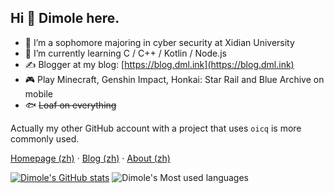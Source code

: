 ## Hi 👋 Dimole here.  

- 🏫 I’m a sophomore majoring in cyber security at Xidian University 
- 🌱 I’m currently learning C / C++ / Kotlin / Node.js 
- ✍️ Blogger at my blog: [https://blog.dml.ink](https://blog.dml.ink) 
- 🎮 Play Minecraft, Genshin Impact, Honkai: Star Rail and Blue Archive on mobile 
- 🐟 ~~Loaf on everything~~ 

Actually my other GitHub account with a project that uses `oicq` is more commonly used.

[Homepage (zh)](https://dml.ink) · [Blog (zh)](https://blog.dml.ink) · [About (zh)](https://blog.dml.ink/about.html)

[![Dimole's GitHub stats](https://github-readme-stats.vercel.app/api?username=dmlgzs)](https://github.com/anuraghazra/github-readme-stats)
![Dimole's Most used languages](https://github-readme-stats.vercel.app/api/top-langs/?username=dmlgzs&layout=compact&hide_border=true&langs_count=10)


